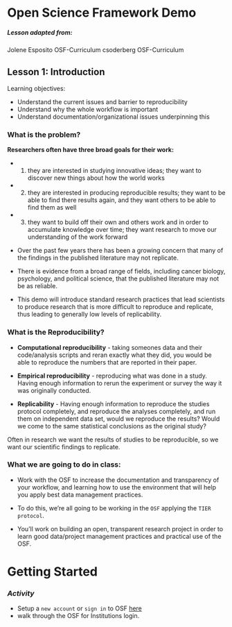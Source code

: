 # Open Science Framework Demo

##### Lesson adapted from:
Jolene Esposito OSF-Curriculum
csoderberg OSF-Curriculum


## Lesson 1: Introduction

Learning objectives:

* Understand the current issues and barrier to reproducibility
* Understand why the whole workflow is important
* Understand documentation/organizational issues underpinning this

### What is the problem?

**Researchers often have three broad goals for their work:**
* 1) they are interested in studying innovative ideas; they want to discover new things about how the world works

* 2) they are interested in producing reproducible results; they want to be able to find there results again, and they want others to be able to find them as well

* 3) they want to build off their own and others work and in order to accumulate knowledge over time; they want research to move our understanding of the work forward

* Over the past few years there has been a growing concern that many of the findings in the published literature may not replicate.

* There is evidence from a broad range of fields, including cancer biology, psychology, and political science, that the published literature may not be as reliable.

* This demo will introduce standard research practices that lead scientists to produce research that is more difficult to reproduce and replicate, thus leading to generally low levels of replicability.

### What is the Reproducibility?

* **Computational reproducibility** - taking someones data and their code/analysis scripts and reran exactly what they did, you would be able to reproduce the numbers that are reported in their paper.

* **Empirical reproducibility** - reproducing what was done in a study.  Having enough information to rerun the experiment or survey the way it was originally conducted.

* **Replicability** - Having enough information to reproduce the studies protocol completely, and reproduce the analyses completely, and run them on independent data set, would we reproduce the results? Would we come to the same statistical conclusions as the original study?

Often in research we want the results of studies to be reproducible, so we want our scientific findings to replicate.

### What we are going to do in class:

* Work with the OSF to increase the documentation and transparency of your workflow, and learning how to use the environment that will help you apply best data management practices.

* To do this, we’re all going to be working in the `OSF` applying the `TIER protocol`.

* You’ll work on building an open, transparent research project in order to learn good data/project management practices and practical use of the OSF.

# Getting Started

### ***Activity***

* Setup a `new account` or `sign in` to OSF [here](http://osf.io)
* walk through the OSF for Institutions login.
